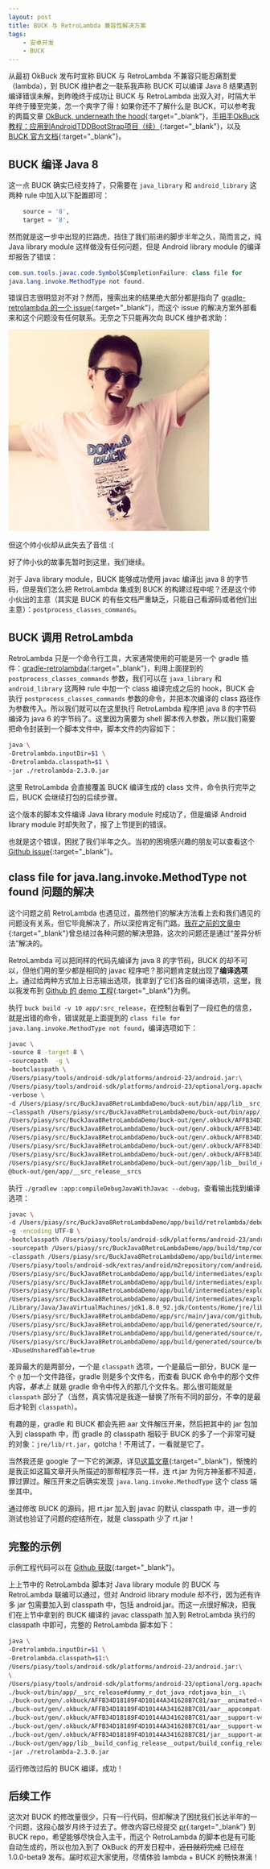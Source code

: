 ```yaml
---
layout: post
title: BUCK 与 RetroLambda 兼容性解决方案
tags:
    - 安卓开发
    - BUCK
---
```


从最初 OkBuck 发布时宣称 BUCK 与 RetroLambda 不兼容只能忍痛割爱（lambda），到 BUCK 维护者之一联系我声称 BUCK 可以编译 Java 8 结果遇到编译错误未解，到昨晚终于成功让 BUCK 与 RetroLambda 出双入对，时隔大半年终于臻至完美，怎一个爽字了得！如果你还不了解什么是 BUCK，可以参考我的两篇文章 [OkBuck, underneath the hood](/2016/02/01/OkBuck-Underneath-the-hood/index.html){:target="_blank"}，[手把手OkBuck教程：应用到AndroidTDDBootStrap项目（续）](/2016/03/10/AndroidTDDBootStrap-Use-OkBuck-2/index.html){:target="_blank"}，以及 [BUCK 官方文档](https://buckbuild.com){:target="_blank"}。

## BUCK 编译 Java 8
这一点 BUCK 确实已经支持了，只需要在 `java_library` 和 `android_library` 这两种 rule 中加入以下配置即可：

``` python
	source = '8',
	target = '8',
```

然而就是这一步中出现的拦路虎，挡住了我们前进的脚步半年之久，简而言之，纯 Java library module 这样做没有任何问题，但是 Android library module 的编译却报告了错误：

``` java
com.sun.tools.javac.code.Symbol$CompletionFailure: class file for 
java.lang.invoke.MethodType not found.
```

错误日志很明显对不对？然而，搜索出来的结果绝大部分都是指向了 [gradle-retrolambda 的一个 issue](https://github.com/evant/gradle-retrolambda/issues/126){:target="_blank"}，而这个 issue 的解决方案外部看来和这个问题没有任何联系。无奈之下只能再次向 BUCK 维护者求助：

<img src="/img/201605/Shawn_Wilsher.jpeg" alt="Shawn Wilsher">

但这个帅小伙却从此失去了音信 :(
    
好了帅小伙的故事先暂时到这里，我们继续。

对于 Java library module，BUCK 能够成功使用 javac 编译出 java 8 的字节码，但是我们怎么把 RetroLambda 集成到 BUCK 的构建过程中呢？还是这个帅小伙出的主意（其实是 BUCK 的有些文档严重缺乏，只能自己看源码或者他们出主意）：`postprocess_classes_commands`。

## BUCK 调用 RetroLambda
RetroLambda 只是一个命令行工具，大家通常使用的可能是另一个 gradle 插件：[gradle-retrolambda](https://github.com/evant/gradle-retrolambda){:target="_blank"}，利用上面提到的 `postprocess_classes_commands` 参数，我们可以在 `java_library` 和 `android_library` 这两种 rule 中加一个 class 编译完成之后的 hook，BUCK 会执行 `postprocess_classes_commands` 参数的命令，并把本次编译的 class 路径作为参数传入。所以我们就可以在这里执行 RetroLambda 程序把 java 8 的字节码编译为 java 6 的字节码了。这里因为需要为 shell 脚本传入参数，所以我们需要把命令封装到一个脚本文件中，脚本文件的内容如下：

``` bash
java \
-Dretrolambda.inputDir=$1 \
-Dretrolambda.classpath=$1 \
-jar ./retrolambda-2.3.0.jar
```

这里 RetroLambda 会直接覆盖 BUCK 编译生成的 class 文件，命令执行完毕之后，BUCK 会继续打包的后续步骤。

这个版本的脚本文件编译 Java library module 时成功了，但是编译 Android library module 时却失败了，报了上节提到的错误。

也就是这个错误，困扰了我们半年之久。当初的困境感兴趣的朋友可以查看这个 [Github issue](https://github.com/Piasy/OkBuck/issues/32){:target="_blank"}。

## class file for java.lang.invoke.MethodType not found 问题的解决
这个问题之前 RetroLambda 也遇见过，虽然他们的解决方法看上去和我们遇见的问题没有关系，但它毕竟解决了，所以深挖肯定有门路。[我在之前的文章中](/2016/03/16/Looper-crash/index.html){:target="_blank"}曾总结过各种问题的解决思路，这次的问题还是通过“差异分析法”解决的。

RetroLambda 可以把同样的代码先编译为 java 8 的字节码，BUCK 的却不可以，但他们用的至少都是相同的 javac 程序吧？那问题肯定就出现了**编译选项**上。通过给两种方式加上日志输出选项，我拿到了它们各自的编译选项，这里，我以我发布到 [Github 的 demo 工程](https://github.com/Piasy/BuckJava8RetroLambdaDemo){:target="_blank"}为例。

执行 `buck build -v 10 app/:src_release`，在控制台看到了一段红色的信息，就是出错的命令，错误就是上面提到的 `class file for java.lang.invoke.MethodType not found`，编译选项如下：

```bash
javac \
-source 8 -target 8 \
-sourcepath  -g \
-bootclasspath \
/Users/piasy/tools/android-sdk/platforms/android-23/android.jar:\
/Users/piasy/tools/android-sdk/platforms/android-23/optional/org.apache.http.legacy.jar \
-verbose \
-d /Users/piasy/src/BuckJava8RetroLambdaDemo/buck-out/bin/app/lib__src_release__classes \
-classpath /Users/piasy/src/BuckJava8RetroLambdaDemo/buck-out/bin/app/__src_release#dummy_r_dot_java_rdotjava_bin__:\
/Users/piasy/src/BuckJava8RetroLambdaDemo/buck-out/gen/.okbuck/AFFB34D18189F4D10144A341628B7C81/aar__animated-vector-drawable-23.3.0.aar#aar_prebuilt_jar.jar:\
/Users/piasy/src/BuckJava8RetroLambdaDemo/buck-out/gen/.okbuck/AFFB34D18189F4D10144A341628B7C81/aar__appcompat-v7-23.3.0.aar#aar_prebuilt_jar.jar:\
/Users/piasy/src/BuckJava8RetroLambdaDemo/buck-out/gen/.okbuck/AFFB34D18189F4D10144A341628B7C81/aar__support-v4-23.3.0.aar#aar_prebuilt_jar.jar:\
/Users/piasy/src/BuckJava8RetroLambdaDemo/buck-out/gen/.okbuck/AFFB34D18189F4D10144A341628B7C81/aar__support-vector-drawable-23.3.0.aar#aar_prebuilt_jar.jar:\
/Users/piasy/src/BuckJava8RetroLambdaDemo/buck-out/gen/.okbuck/AFFB34D18189F4D10144A341628B7C81/jar__support-annotations-23.3.0.jar.jar:\
/Users/piasy/src/BuckJava8RetroLambdaDemo/buck-out/gen/app/lib__build_config_release__output/build_config_release.jar \
@buck-out/gen/app/__src_release__srcs
```

执行 `./gradlew :app:compileDebugJavaWithJavac --debug`，查看输出找到编译选项：

``` bash
javac \
-d /Users/piasy/src/BuckJava8RetroLambdaDemo/app/build/retrolambda/debug \
-g -encoding UTF-8 \
-bootclasspath /Users/piasy/tools/android-sdk/platforms/android-23/android.jar \
-sourcepath /Users/piasy/src/BuckJava8RetroLambdaDemo/app/build/tmp/compileDebugJavaWithJavac/emptySourcePathRef \
-classpath /Users/piasy/src/BuckJava8RetroLambdaDemo/app/build/intermediates/exploded-aar/com.android.support/support-v4/23.3.0/jars/classes.jar:\
/Users/piasy/tools/android-sdk/extras/android/m2repository/com/android/support/support-annotations/23.3.0/support-annotations-23.3.0.jar:\
/Users/piasy/src/BuckJava8RetroLambdaDemo/app/build/intermediates/exploded-aar/com.android.support/support-vector-drawable/23.3.0/jars/classes.jar:\
/Users/piasy/src/BuckJava8RetroLambdaDemo/app/build/intermediates/exploded-aar/com.android.support/appcompat-v7/23.3.0/jars/classes.jar:\
/Users/piasy/src/BuckJava8RetroLambdaDemo/app/build/intermediates/exploded-aar/com.android.support/animated-vector-drawable/23.3.0/jars/classes.jar:\
/Users/piasy/src/BuckJava8RetroLambdaDemo/app/build/intermediates/exploded-aar/com.android.support/support-v4/23.3.0/jars/libs/internal_impl-23.3.0.jar:\
/Library/Java/JavaVirtualMachines/jdk1.8.0_92.jdk/Contents/Home/jre/lib/rt.jar \
/Users/piasy/src/BuckJava8RetroLambdaDemo/app/src/main/java/com/github/piasy/buck/retrolambda/demo/MainActivity.java \
/Users/piasy/src/BuckJava8RetroLambdaDemo/app/build/generated/source/r/debug/android/support/v7/appcompat/R.java \
/Users/piasy/src/BuckJava8RetroLambdaDemo/app/build/generated/source/r/debug/com/github/piasy/buck/retrolambda/demo/R.java \
/Users/piasy/src/BuckJava8RetroLambdaDemo/app/build/generated/source/buildConfig/debug/com/github/piasy/buck/retrolambda/demo/BuildConfig.java \
-XDuseUnsharedTable=true
```

差异最大的是两部分，一个是 `classpath` 选项，一个是最后一部分，BUCK 是一个 `@` 加一个文件路径，gradle 则是多个文件名，而查看 BUCK 命令中的那个文件内容，_基本上_ 就是 gradle 命令中传入的那几个文件名。那么很可能就是 `classpath` 部分了（当然，真实情况是我逐一替换了所有不同的部分，不幸的是最后才轮到 `classpath`）。

有趣的是，gradle 和 BUCK 都会先把 aar 文件解压开来，然后把其中的 jar 包加入到 classpath 中，而 gradle 的 classpath 相较于 BUCK 的多了一个非常可疑的对象：`jre/lib/rt.jar`，gotcha！不用试了，一看就是它了。

当然我还是 google 了一下它的渊源，详见[这篇文章](http://javarevisited.blogspot.jp/2015/01/what-is-rtjar-in-javajdkjre-why-its-important.html){:target="_blank"}，惭愧的是我正如这篇文章开头所描述的那帮程序员一样，连 rt.jar 为何方神圣都不知道，罪过罪过。解压开来之后确实发现 `java.lang.invoke.MethodType` 这个 class 端坐其中。

通过修改 BUCK 的源码，把 rt.jar 加入到 javac 的默认 classpath 中，进一步的测试也验证了问题的症结所在，就是 classpath 少了 rt.jar！

## 完整的示例
示例工程代码可以在 [Github 获取](https://github.com/Piasy/BuckJava8RetroLambdaDemo){:target="_blank"}。

上上节中的 RetroLambda 脚本对 Java library module 的 BUCK 与 RetroLambda 联编可以通过，但对 Android library module 却不行，因为还有许多 jar 包需要加入到 classpath 中，包括 android.jar。而这一点很好解决，把我们在上节中拿到的 BUCK 编译的 javac classpath 加入到 RetroLambda 执行的 classpath 中即可，完整的 RetroLambda 脚本如下：

``` bash
java \
-Dretrolambda.inputDir=$1 \
-Dretrolambda.classpath=$1:\
/Users/piasy/tools/android-sdk/platforms/android-23/android.jar:\
\
/Users/piasy/tools/android-sdk/platforms/android-23/optional/org.apache.http.legacy.jar:\
./buck-out/bin/app/__src_release#dummy_r_dot_java_rdotjava_bin__:\
./buck-out/gen/.okbuck/AFFB34D18189F4D10144A341628B7C81/aar__animated-vector-drawable-23.3.0.aar#aar_prebuilt_jar.jar:\
./buck-out/gen/.okbuck/AFFB34D18189F4D10144A341628B7C81/aar__appcompat-v7-23.3.0.aar#aar_prebuilt_jar.jar:\
./buck-out/gen/.okbuck/AFFB34D18189F4D10144A341628B7C81/aar__support-v4-23.3.0.aar#aar_prebuilt_jar.jar:\
./buck-out/gen/.okbuck/AFFB34D18189F4D10144A341628B7C81/aar__support-vector-drawable-23.3.0.aar#aar_prebuilt_jar.jar:\
./buck-out/gen/.okbuck/AFFB34D18189F4D10144A341628B7C81/jar__support-annotations-23.3.0.jar.jar:\
./buck-out/gen/app/lib__build_config_release__output/build_config_release.jar \
-jar ./retrolambda-2.3.0.jar
```

运行修改过后的 BUCK 编译，成功！

## 后续工作
这次对 BUCK 的修改量很少，只有一行代码，但却解决了困扰我们长达半年的一个问题，这段心酸岁月终于过去了。修改内容已经提交 [pr](https://github.com/facebook/buck/pull/732){:target="_blank"} 到 BUCK repo，希望能够尽快合入主干，而这个 RetroLambda 的脚本也是有可能自动生成的，所以也加入到了 OkBuck 的开发日程中，~~近日就将完成~~ 已经在 1.0.0-beta9 发布。届时欢迎大家使用，尽情体验 lambda + BUCK 的畅快淋漓！
